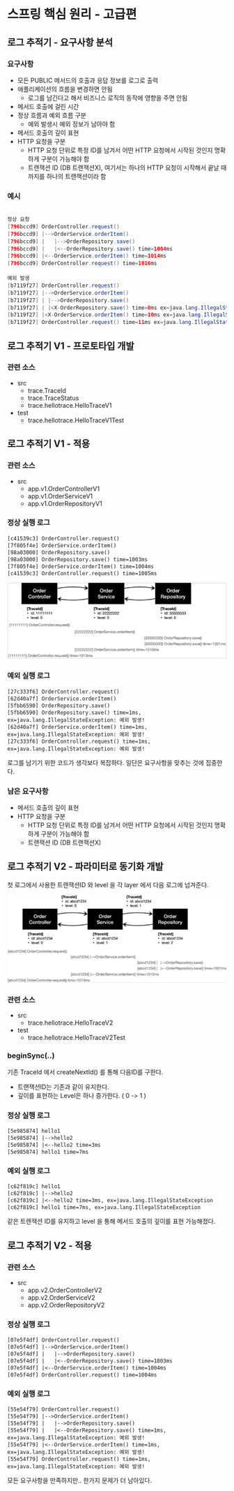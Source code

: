 # 스프링 핵심 원리 - 고급편


## 로그 추적기 - 요구사항 분석

### 요구사항

- 모든 PUBLIC 메서드의 호출과 응답 정보를 로그로 출력 
- 애플리케이션의 흐름을 변경하면 안됨
  - 로그를 남긴다고 해서 비즈니스 로직의 동작에 영향을 주면 안됨 
- 메서드 호출에 걸린 시간 
- 정상 흐름과 예외 흐름 구분
  - 예외 발생시 예외 정보가 남아야 함
- 메서드 호출의 깊이 표현 
- HTTP 요청을 구분 
  - HTTP 요청 단위로 특정 ID를 남겨서 어떤 HTTP 요청에서 시작된 것인지 명확하게 구분이 가능해야 함
  - 트랜잭션 ID (DB 트랜잭션X), 여기서는 하나의 HTTP 요청이 시작해서 끝날 때 까지를 하나의 트랜잭션이라 함

### 예시 

```java

정상 요청
[796bccd9] OrderController.request()
[796bccd9] |-->OrderService.orderItem()
[796bccd9] |   |-->OrderRepository.save()
[796bccd9] |   |<--OrderRepository.save() time=1004ms
[796bccd9] |<--OrderService.orderItem() time=1014ms
[796bccd9] OrderController.request() time=1016ms

예외 발생
[b7119f27] OrderController.request()
[b7119f27] |-->OrderService.orderItem()
[b7119f27] | |-->OrderRepository.save() 
[b7119f27] | |<X-OrderRepository.save() time=0ms ex=java.lang.IllegalStateException: 예외 발생! 
[b7119f27] |<X-OrderService.orderItem() time=10ms ex=java.lang.IllegalStateException: 예외 발생! 
[b7119f27] OrderController.request() time=11ms ex=java.lang.IllegalStateException: 예외 발생!
```

## 로그 추적기 V1 - 프로토타입 개발

### 관련 소스

- src
  - trace.TraceId
  - trace.TraceStatus
  - trace.hellotrace.HelloTraceV1
- test
  - trace.hellotrace.HelloTraceV1Test

## 로그 추적기 V1 - 적용

### 관련 소스

- src
  - app.v1.OrderControllerV1
  - app.v1.OrderServiceV1
  - app.v1.OrderRepositoryV1


### 정상 실행 로그

```
[c41539c3] OrderController.request()
[7f805f4e] OrderService.orderItem()
[98a03000] OrderRepository.save()
[98a03000] OrderRepository.save() time=1003ms
[7f805f4e] OrderService.orderItem() time=1004ms
[c41539c3] OrderController.request() time=1005ms
```

![실행 플로우](./img/log-trace-v1.png)

### 예외 실행 로그

```
[27c333f6] OrderController.request()
[62d40a7f] OrderService.orderItem()
[5fbb6590] OrderRepository.save()
[5fbb6590] OrderRepository.save() time=1ms, ex=java.lang.IllegalStateException: 예외 발생!
[62d40a7f] OrderService.orderItem() time=1ms, ex=java.lang.IllegalStateException: 예외 발생!
[27c333f6] OrderController.request() time=1ms, ex=java.lang.IllegalStateException: 예외 발생!
```

로그를 남기기 위한 코드가 생각보다 복잡하다. 
일단은 요구사항을 맞추는 것에 집중한다.

### 남은 요구사항

- 메서드 호출의 깊이 표현
- HTTP 요청을 구분
  - HTTP 요청 단위로 특정 ID를 남겨서 어떤 HTTP 요청에서 시작된 것인지 명확하게 구분이 가능해야 함
  - 트랜잭션 ID (DB 트랜잭션X)


## 로그 추적기 V2 - 파라미터로 동기화 개발

첫 로그에서 사용한 트랜잭션ID 와 level 을 각 layer 에서 다음 로그에 넘겨준다.

![실행 플로우](./img/log-trace-v2.png)

### 관련 소스

- src
  - trace.hellotrace.HelloTraceV2
- test
  - trace.hellotrace.HelloTraceV2Test
  
### beginSync(..)

기존 TraceId 에서 createNextId() 를 통해 다음ID를 구한다. 
- 트랜잭션ID는 기존과 같이 유지한다.
- 깊이를 표현하는 Level은 하나 증가한다. ( 0 -> 1 )

### 정상 실행 로그

```
[5e985874] hello1
[5e985874] |-->hello2
[5e985874] |<--hello2 time=3ms
[5e985874] hello1 time=7ms
```

### 예외 실행 로그

```
[c62f819c] hello1
[c62f819c] |-->hello2
[c62f819c] |<--hello2 time=3ms, ex=java.lang.IllegalStateException
[c62f819c] hello1 time=7ms, ex=java.lang.IllegalStateException
```

같은 트렌잭션 ID를 유지하고 level 을 통해 메서드 호출의 깊이를 표현 가능해졌다.

## 로그 추적기 V2 - 적용

### 관련 소스

- src
  - app.v2.OrderControllerV2
  - app.v2.OrderServiceV2
  - app.v2.OrderRepositoryV2

### 정상 실행 로그

```
[07e5f4df] OrderController.request()
[07e5f4df] |-->OrderService.orderItem()
[07e5f4df] |   |-->OrderRepository.save()
[07e5f4df] |   |<--OrderRepository.save() time=1003ms
[07e5f4df] |<--OrderService.orderItem() time=1004ms
[07e5f4df] OrderController.request() time=1004ms
```

### 예외 실행 로그

```
[55e54f79] OrderController.request()
[55e54f79] |-->OrderService.orderItem()
[55e54f79] |   |-->OrderRepository.save()
[55e54f79] |   |<--OrderRepository.save() time=1ms, ex=java.lang.IllegalStateException: 예외 발생!
[55e54f79] |<--OrderService.orderItem() time=1ms, ex=java.lang.IllegalStateException: 예외 발생!
[55e54f79] OrderController.request() time=1ms, ex=java.lang.IllegalStateException: 예외 발생!
```

모든 요구사항을 만족하지만.. 한가지 문제가 더 남아있다.

